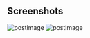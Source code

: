 ## Screenshots

<img src='https://s29.postimg.org/8gdjsre83/Screen_Shot_2017_02_08_at_11_46_08_PM.png' border='0' alt='postimage'/>
<img src='https://s24.postimg.org/auid5ac7l/Screen_Shot_2017_02_08_at_11_51_00_PM.png' border='0' alt='postimage'/>
